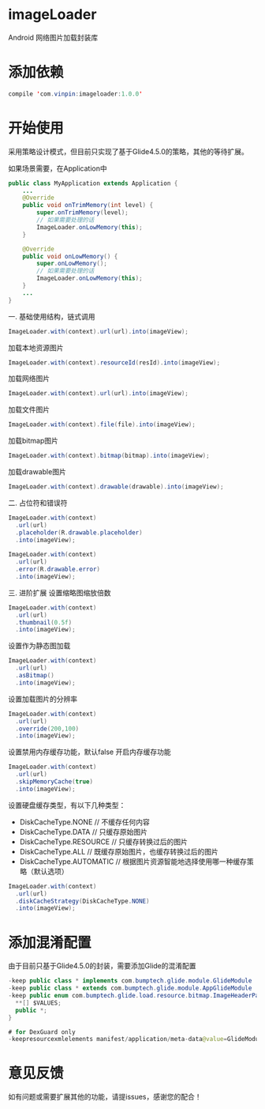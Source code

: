 # imageLoader
Android 网络图片加载封装库
# 添加依赖
```java
compile 'com.vinpin:imageloader:1.0.0'
```
# 开始使用
采用策略设计模式，但目前只实现了基于Glide4.5.0的策略，其他的等待扩展。

如果场景需要，在Application中
```java
public class MyApplication extends Application {
    ...
    @Override
    public void onTrimMemory(int level) {
        super.onTrimMemory(level);
        // 如果需要处理的话
        ImageLoader.onLowMemory(this);
    }

    @Override
    public void onLowMemory() {
        super.onLowMemory();
        // 如果需要处理的话
        ImageLoader.onLowMemory(this);
    }
    ...
}
```

一. 基础使用结构，链式调用
```java
ImageLoader.with(context).url(url).into(imageView);
```
加载本地资源图片
```java
ImageLoader.with(context).resourceId(resId).into(imageView);
```
加载网络图片
```java
ImageLoader.with(context).url(url).into(imageView);
```
加载文件图片
```java
ImageLoader.with(context).file(file).into(imageView);
```
加载bitmap图片
```java
ImageLoader.with(context).bitmap(bitmap).into(imageView);
```
加载drawable图片
```java
ImageLoader.with(context).drawable(drawable).into(imageView);
```

二. 占位符和错误符
```java
ImageLoader.with(context)
  .url(url)
  .placeholder(R.drawable.placeholder)
  .into(imageView);
  
ImageLoader.with(context)
  .url(url)
  .error(R.drawable.error)
  .into(imageView);
```

三. 进阶扩展
设置缩略图缩放倍数
```java
ImageLoader.with(context)
  .url(url)
  .thumbnail(0.5f)
  .into(imageView);
```
设置作为静态图加载
```java
ImageLoader.with(context)
  .url(url)
  .asBitmap()
  .into(imageView);
```
设置加载图片的分辨率
```java
ImageLoader.with(context)
  .url(url)
  .override(200,100)
  .into(imageView);
```
设置禁用内存缓存功能，默认false 开启内存缓存功能
```java
ImageLoader.with(context)
  .url(url)
  .skipMemoryCache(true)
  .into(imageView);
```
设置硬盘缓存类型，有以下几种类型：
  *  DiskCacheType.NONE // 不缓存任何内容
  *  DiskCacheType.DATA // 只缓存原始图片
  *  DiskCacheType.RESOURCE // 只缓存转换过后的图片
  *  DiskCacheType.ALL // 既缓存原始图片，也缓存转换过后的图片
  *  DiskCacheType.AUTOMATIC // 根据图片资源智能地选择使用哪一种缓存策略（默认选项）
```java
ImageLoader.with(context)
  .url(url)
  .diskCacheStrategy(DiskCacheType.NONE)
  .into(imageView);
```

# 添加混淆配置
由于目前只基于Glide4.5.0的封装，需要添加Glide的混淆配置
```java
-keep public class * implements com.bumptech.glide.module.GlideModule
-keep public class * extends com.bumptech.glide.module.AppGlideModule
-keep public enum com.bumptech.glide.load.resource.bitmap.ImageHeaderParser$** {
  **[] $VALUES;
  public *;
}

# for DexGuard only
-keepresourcexmlelements manifest/application/meta-data@value=GlideModule
```

# 意见反馈
如有问题或需要扩展其他的功能，请提issues，感谢您的配合！

